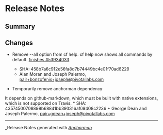 # Release Notes

## Summary

## Changes

* Remove --all option from cf help. cf help now shows all commands by default.
[finishes #53934033](http://www.pivotaltracker.com/story/53934033)
    * SHA: 458b7a6c912e56fa8d7b74449bc4e01f70ad6229
    * Alan Moran and Joseph Palermo, pair+bonzofenix+joseph@pivotallabs.com


* Temporarily remove anchorman dependency

It depends on github-markdown, which must be built with native extensions, which is not supported on Travis.
    * SHA: 43574500708898b68841bb390316af09408c2236
    * George Dean and Joseph Palermo, pair+gdean+joseph@pivotallabs.com


------

_Release Notes generated with _[Anchorman](http://github.com/infews/anchorman)_